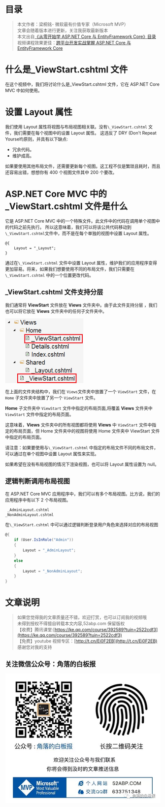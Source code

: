 # 目录

> 本文作者：梁桐铭- 微软最有价值专家（Microsoft MVP） </br>
> 文章会随着版本进行更新，关注我获取最新版本 </br>
> 本文出自[《从零开始学 ASP.NET Core 与 EntityFramework Core》目录](https://www.52abp.com/Wiki/mvc/latest) </br>
> 视频课程效果更佳：[跨平台开发实战掌握 ASP.NET Core 与 EntityFramework Core
> ](https://www.52abp.com/College/Course/1) </br>

# 什么是\_ViewStart.cshtml 文件

在这个视频中，我们将讨论什么是\_ViewStart.cshtml 文件，它在 ASP.NET Core MVC 中如何使用。

# 设置 Layout 属性

我们使用 Layout 属性将视图与布局视图相关联。没有`\_ViewStart.cshtml` 文件，我们需要在每个视图中的设置 Layout 属性。
这违反了 DRY (Don't Repeat Yourself)原则，并具有以下缺点:

- 冗余代码。
- 维护成高。

如果要使用其他布局文件，还需要更新每个视图。这工程不仅是繁琐且耗时，而且还容易出错，想想你有 400 个视图文件其中 200 个要改。

# ASP.NET Core MVC 中的\_ViewStart.cshtml 文件是什么

它是 ASP.NET Core MVC 中的一个特殊文件。此文件中的代码在调用单个视图中的代码之前先执行。
所以这意味着，我们可以将该公共代码移动到`\_ViewStart.cshtml`文件中，而不是在每个单独的视图中设置 Layout 属性。

```
@{
    Layout = "_Layout";
}
```

通过在`\_ViewStart.cshtml` 文件中设置 Layout 属性，维护我们的应用程序变得更加容易。将来，如果我们想要使用不同的布局文件，我们只需要在`\_ViewStart.cshtml` 中的一个位置更改代码。

## \_ViewStart.cshtml 文件支持分层

我们通常将 **ViewStart** 文件放在 **Views** 文件夹中。由于此文件支持分层 ，我们也可以将它放在 **Views** 文件夹中的任何子文件夹中。

![30 1](images/30-1.png)

在上面的文件夹结构中，我们在 `Views`文件夹中放置了一个 `ViewStart` 文件，在 `Home` 子文件夹中放置了另一个 `ViewStart` 文件。

**Home** 子文件夹中 `ViewStart` 文件中指定的布局页面,将覆盖 **Views** 文件夹中 `ViewStart` 文件中指定的布局页面。

这意味着，**Views** 文件夹中的所有视图都将使用 **Views** 中 `ViewStart` 文件中指定的布局页面，但 Home 文件夹中的视图将使用 Home 文件夹中 ViewStart 文件中指定的布局页面。

请注意：如果要使用与`\_ViewStart.cshtml` 中指定的布局文件不同的布局文件，可以通过在单个视图中设置 Layout 属性来实现。

如果希望在没有布局视图的情况下渲染视图，也可以将 Layout 属性设置为 null。

## 逻辑判断调用布局视图

在 ASP.NET Core MVC 应用程序中，我们可以有多个布局视图。比方说，我们的应用程序中有以下 2 个布局视图。

```
 _AdminLayout.cshtml
_NonAdminLayout.cshtml
```

在`\_ViewStart.cshtml` 中可以通过逻辑判断登录用户角色来选择对应的布局视图

```csharp
@{
    if (User.IsInRole("Admin"))
    {
        Layout = "_AdminLayout";
    }
    else
    {
        Layout = "_NonAdminLayout";
    }
}
```

# 文章说明

> 如果您觉得我的文章质量还不错，欢迎打赏，也可以订阅我的视频哦 </br>
> 未得到授权不得擅自转载本文内容,52abp.com 保留版权 </br>
> 【收费】腾讯课堂:[https://ke.qq.com/course/392589?tuin=2522cdf3](https://ke.qq.com/course/392589?tuin=2522cdf3) </br>
> 【免费】youtube 视频专区：[http://t.cn/Ei0F2EB](http://t.cn/Ei0F2EB) </br>
> 感谢您对我的支持

## 关注微信公众号：角落的白板报

![公众号：角落的白板报](images/jiaoluowechat.png)

